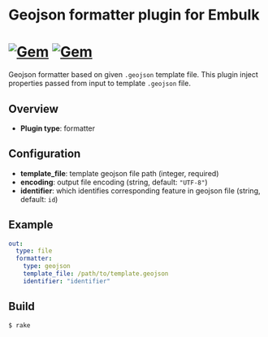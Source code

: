 # Geojson formatter plugin for Embulk
[![Gem](https://img.shields.io/gem/v/embulk-formatter-geojson.svg)]() [![Gem](https://img.shields.io/gem/dv/embulk-formatter-geojson/stable.svg)]()
=====

Geojson formatter based on given `.geojson` template file.
This plugin inject properties passed from input to template `.geojson` file.

## Overview

* **Plugin type**: formatter

## Configuration

- **template_file**: template geojson file path (integer, required)
- **encoding**: output file encoding (string, default: `"UTF-8"`)
- **identifier**: which identifies corresponding feature in geojson file (string, default: `id`)

## Example

```yaml
out:
  type: file
  formatter:
    type: geojson
    template_file: /path/to/template.geojson
    identifier: "identifier"
```

## Build

```
$ rake
```

